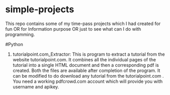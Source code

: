 # simple-projects
This repo contains some of my time-pass projects which I had created for fun OR for Information purpose OR just to see what can I do with programming.

#Python
1. tutorialpoint.com_Extractor: This is program to extract a tutorial from the website tutorialpoint.com. It combines all the individual pages of the tutorial into a single HTML document and then a corresponding pdf is created. Both the files are available after completion of the program. It can be modified to do download any tutorial from the tutorialpoint.com . You need a working pdfcrowd.com account which will provide you with username and apikey.
